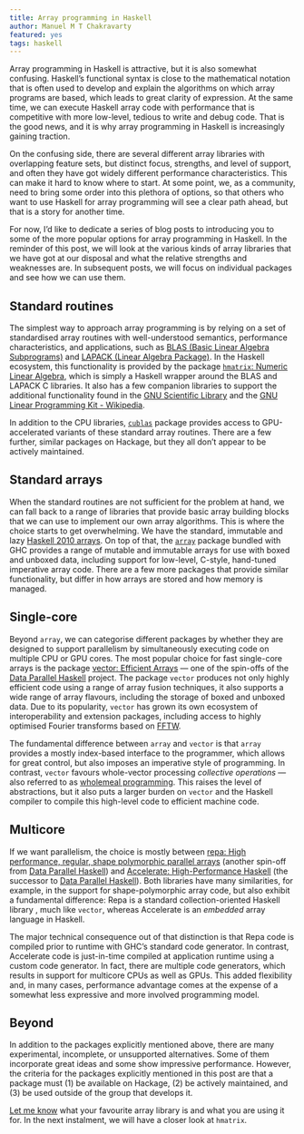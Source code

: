 ```yaml
---
title: Array programming in Haskell
author: Manuel M T Chakravarty
featured: yes
tags: haskell
---
```


Array programming in Haskell is attractive, but it is also somewhat confusing. Haskell’s functional syntax is close to the mathematical notation that is often used to develop and explain the algorithms on which array programs are based, which leads to great clarity of expression. At the same time, we can execute Haskell array code with performance that is competitive with more low-level, tedious to write and debug code. That is the good news, and it is why array programming in Haskell is increasingly gaining traction.

On the confusing side, there are several different array libraries with overlapping feature sets, but distinct focus, strengths, and level of support, and often they have got widely different performance characteristics. This can make it hard to know where to start. At some point, we, as a community, need to bring some order into this plethora of options, so that others who want to use Haskell for array programming will see a clear path ahead, but that is a story for another time.

For now, I’d like to dedicate a series of blog posts to introducing you to some of the more popular options for array programming in Haskell. In the reminder of this post, we will look at the various kinds of array libraries that we have got at our disposal and what the relative strengths and weaknesses are. In subsequent posts, we will focus on individual packages and see how we can use them.

## Standard routines
The simplest way to approach array programming is by relying on a set of standardised array routines with well-understood semantics, performance characteristics, and applications, such as [BLAS (Basic Linear Algebra Subprograms)](https://en.wikipedia.org/wiki/Basic_Linear_Algebra_Subprograms) and [LAPACK (Linear Algebra Package)](https://en.wikipedia.org/wiki/LAPACK). In the Haskell ecosystem, this functionality is provided by the package [`hmatrix`: Numeric Linear Algebra](https://hackage.haskell.org/package/hmatrix), which is simply a Haskell wrapper around the BLAS and LAPACK C libraries. It also has a few companion libraries to support the additional functionality found in the [GNU Scientific Library](https://en.wikipedia.org/wiki/GNU_Scientific_Library) and the [GNU Linear Programming Kit - Wikipedia](https://en.wikipedia.org/wiki/GNU_Linear_Programming_Kit).

In addition to the CPU libraries, [`cublas`](http://hackage.haskell.org/package/cublas) package provides access to GPU-accelerated variants of these standard array routines. There are a few further, similar packages on Hackage, but they all don’t appear to be actively maintained.

## Standard arrays
When the standard routines are not sufficient for the problem at hand, we can fall back to a range of libraries that provide basic array building blocks that we can use to implement our own array algorithms. This is where the choice starts to get overwhelming. We have the standard, immutable and lazy [Haskell 2010 arrays](https://www.haskell.org/onlinereport/haskell2010/haskellch14.html#x22-20100014). On top of that, the [`array`](http://hackage.haskell.org/package/array) package bundled with GHC provides a range of mutable and immutable arrays for use with boxed and unboxed data, including support for low-level, C-style, hand-tuned imperative array code. There are a few more packages that provide similar functionality, but differ in how arrays are stored and how memory is managed.

## Single-core
Beyond `array`, we can categorise different packages by whether they are designed to support parallelism by simultaneously executing code on multiple CPU or GPU cores. The most popular choice for fast single-core arrays is the package [vector: Efficient Arrays](https://hackage.haskell.org/package/vector) — one of the spin-offs of the [Data Parallel Haskell](https://wiki.haskell.org/GHC/Data_Parallel_Haskell) project. The package `vector` produces not only highly efficient code using a range of array fusion techniques, it also supports a wide range of array flavours, including the storage of boxed and unboxed data. Due to its popularity, `vector` has grown its own ecosystem of interoperability and extension packages, including access to highly optimised Fourier transforms based on [FFTW](https://en.wikipedia.org/wiki/FFTW).

The fundamental difference between `array` and `vector` is that `array` provides a mostly index-based interface to the programmer, which allows for great control, but also imposes an imperative style of programming. In contrast, `vector` favours whole-vector processing *collective operations* — also referred to as [wholemeal programming](http://www.cs.ox.ac.uk/ralf.hinze/publications/ICFP09.pdf). This raises the level of abstractions, but it also puts a larger burden on `vector` and the Haskell compiler to compile this high-level code to efficient machine code.

## Multicore
If we want parallelism, the choice is mostly between [repa: High performance, regular, shape polymorphic parallel arrays](http://hackage.haskell.org/package/repa) (another spin-off from [Data Parallel Haskell](https://wiki.haskell.org/GHC/Data_Parallel_Haskell)) and [Accelerate: High-Performance Haskell](http://www.acceleratehs.org) (the successor to [Data Parallel Haskell](https://wiki.haskell.org/GHC/Data_Parallel_Haskell)). Both libraries have many similarities, for example, in the support for shape-polymorphic array code, but also exhibit a fundamental difference: Repa is a standard collection-oriented Haskell library , much like `vector`, whereas Accelerate is an *embedded* array language in Haskell. 

The major technical consequence out of that distinction is that Repa code is compiled prior to runtime with GHC’s standard code generator. In contrast, Accelerate code is just-in-time compiled at application runtime using a custom code generator. In fact, there are multiple code generators, which results in support for multicore CPUs as well as GPUs. This added flexibility and, in many cases, performance advantage comes at the expense of a somewhat less expressive and more involved programming model.

## Beyond
In addition to the packages explicitly mentioned above, there are many experimental, incomplete, or unsupported alternatives. Some of them incorporate great ideas and some show impressive performance. However, the criteria for the packages explicitly mentioned in this post are that a package must (1) be available on Hackage, (2) be actively maintained, and (3) be used outside of the group that develops it.

 [Let me know](email:manuel.chakravarty@tweag.io) what your favourite array library is and what you are using it for. In the next instalment, we will have a closer look at `hmatrix`.
